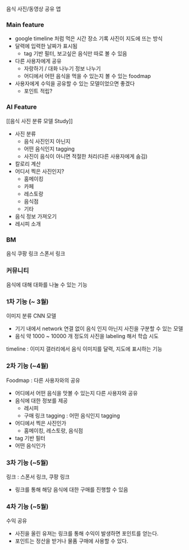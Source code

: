 
음식 사진/동영상 공유 앱

### Main feature
- google timeline 처럼 먹은 시간 장소 기록 사진이 지도에 뜨는 방식
- 달력에 입력한 날짜가 표시됨
	- tag 기반 필터, 보고싶은 음식만 따로 볼 수 있음
- 다른 사용자에게 공유
	- 자랑하기 / 대화 나누기 정보 나누기
	- 어디에서 어떤 음식을 먹을 수 있는지 볼 수 있는 foodmap
- 사용자에게 수익을 공유할 수 있는 모델이었으면 좋겠다
	- 포인트 적립?

### AI Feature

[[음식 사진 분류 모델 Study]]

- 사진 분류
	- 음식 사진인지 아닌지
	- 어떤 음식인지 tagging
	- 사진이 음식이 아니면 적절한 처리(다른 사용자에게 숨김)
- 칼로리 계산
- 어디서 찍은 사진인지?
	- 홈메이킹
	- 카페
	- 레스토랑
	- 음식점
	- 기타
- 음식 정보 가져오기
- 레시피 소개


### BM
음식 쿠팡 링크
스폰서 링크



### 커뮤니티
음식에 대해 대화를 나눌 수 있는 기능


### 1차 기능 (~ 3월)
이미지 분류 CNN 모델
- 기기 내에서 network 연결 없이 음식 인지 아닌지 사진을 구분할 수 있는 모델
- 음식 약 1000 ~ 10000 개 정도의 사진을 labeling 해서 학습 시도

timeline : 이미지 갤러리에서 음식 이미지를 달력, 지도에 표시하는 기능

### 2차 기능 (~4월)
Foodmap : 다른 사용자와의 공유 
- 어디에서 어떤 음식을 맛볼 수 있는지 다른 사용자와 공유
- 음식에 대한 정보를 제공
	- 레시피
	- 구매 링크
tagging : 어떤 음식인지 tagging
- 어디에서 찍은 사진인가
	- 홈메이킹, 레스토랑, 음식점
- tag 기반 필터
- 어떤 음식인가

### 3차 기능 (~5월)
링크 : 스폰서 링크, 쿠팡 링크
- 링크를 통해 해당 음식에 대한 구매를 진행할 수 있음


### 4차 기능 (~5월)
수익 공유
- 사진을 올린 유져는 링크를 통해 수익이 발생하면 포인트를 얻는다.
- 포인트는 정산을 받거나 물품 구매에 사용할 수 있다.